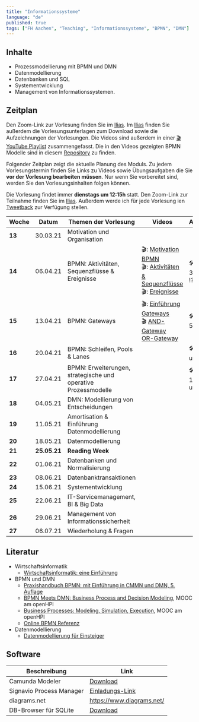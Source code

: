 ```yaml
---
title: "Informationssysteme"
language: "de"
published: true
tags: ["FH Aachen", "Teaching", "Informationssysteme", "BPMN", "DMN"]
---
```


## Inhalte

* Prozessmodellierung mit BPMN und DMN
* Datenmodellierung
* Datenbanken und SQL
* Systementwicklung
* Management von Informationssystemen.

## Zeitplan

Den Zoom-Link zur Vorlesung finden Sie im [Ilias](https://www.ili.fh-aachen.de/goto_elearning_crs_709545.html).
Im [Ilias](https://www.ili.fh-aachen.de/goto_elearning_crs_709545.html) finden Sie außerdem die Vorlesungsunterlagen zum Download sowie die Aufzeichnungen der Vorlesungen.
Die Videos sind außerdem in einer [🎬 YouTube Playlist](https://youtube.com/playlist?list=PLl09U8aTDcv1eIkxyPKNAKKmqPJR3RC0o)
zusammengefasst. Die in den Videos gezeigten BPMN Modelle sind in diesem [Repository](https://github.com/ceedee666/information_systems_lecture) zu finden. 

Folgender Zeitplan zeigt die aktuelle Planung des Moduls. Zu jedem Vorlesungstermin finden Sie Links zu Videos sowie 
Übungsaufgaben die Sie **vor der Vorlesung bearbeiten müssen**. Nur wenn Sie vorbereitet sind, werden Sie den Vorlesungsinhalten folgen können.

Die Vorlesung findet immer **dienstags um 12:15h** statt. Den Zoom-Link zur Teilnahme finden Sie im [Ilias](https://www.ili.fh-aachen.de/goto_elearning_crs_709545.html).
Außerdem werde ich für jede Vorlesung ien [Tweetback](https://tweedback.de) zur Verfügung stellen.


| Woche   | Datum    | Themen der Vorlesung                       | Videos                                              | Aufgaben                       |
| ------- | -------- | ------------------------------------------ | --------------------------------------------------- | ------------------------------ |
| **13**  | 30.03.21 | Motivation und Organisation                |                                                     |                                |
| **14**  | 06.04.21 | BPMN: Aktivitäten, Sequenzflüsse & Ereignisse | 🎬: [Motivation BPMN](https://youtu.be/UqvgfuY7DIQ) <br/> 🎬: [Aktivitäten & Sequenzflüsse](https://youtu.be/z4pWSXpN8Jo) <br/> 🎬: [Ereignisse](https://youtu.be/z4pWSXpN8Jo) |🛠: 2 und 3</br> ⁉️: [Quiz](https://quizizz.com/join?gc=28875362)|
| **15**  | 13.04.21 | BPMN: Gateways                             | 🎬: [Einführung Gateways](https://youtu.be/Ntb_IX7G97g) <br/> 🎬 [AND-Gateway](https://youtu.be/Ntb_IX7G97g) <br/> [OR-Gateway]()| 🛠: 4 und 5.1 |
| **16**  | 20.04.21 | BPMN: Schleifen, Pools & Lanes             | | 🛠: 6, 7 und 8 |
| **17**  | 27.04.21 | BPMN: Erweiterungen, strategische und operative Prozessmodelle | | 🛠: 9, 10, 11, 12 und 13 |
| **18**  | 04.05.21 | DMN: Modellierung von Entscheidungen       | | |
| **19**  | 11.05.21 | Amortisation & Einführung Datenmodellierung | | |
| **20**  | 18.05.21 | Datenmodellierung                          | | |
| **21**  | **25.05.21** | **Reading Week**                       |                                                     |                                |
| **22**  | 01.06.21 | Datenbanken und Normalisierung             | | |
| **23**  | 08.06.21 | Datenbanktransaktionen                     | | |
| **24**  | 15.06.21 | Systementwicklung                          | | |
| **25**  | 22.06.21 | IT-Servicemanagement, BI & Big Data        | | |
| **26**  | 29.06.21 | Management von Informationssicherheit      | | | 
| **27**  | 06.07.21 | Wiederholung & Fragen                      | | | 


## Literatur

* Wirtschaftsinformatik
  * [Wirtschaftsinformatik: eine Einführung](https://www.pearson-studium.de/drm/reader/nu/code/lyxoqpaf3tbjefoc6rf36pwabg08godw)
* BPMN und DMN
  * [Praxishandbuch BPMN: mit Einführung in CMMN und DMN, 5. Auflage](https://www.hanser-elibrary.com/doi/book/10.3139/9783446450783)
  * [BPMN Meets DMN: Business Process and Decision Modeling](https://open.hpi.de/courses/bpm2016/), MOOC am openHPI
  * [Business Processes: Modeling, Simulation, Execution](https://open.hpi.de/courses/bpm2019), MOOC am openHPI
  * [Online BPMN Referenz](https://camunda.com/bpmn/reference/)
* Datenmodellierung
  * [Datenmodellierung für Einsteiger](https://www.springer.com/de/book/9783658190699)


## Software

| Beschreibung | Link |
| ------------ | ------------ |
| Camunda Modeler | [Download](https://camunda.com/download/modeler/) |
| Signavio Process Manager | [Einladungs-Link](https://academic.signavio.com/p/register?link=23abdf2da412488b8a2b0a048827a472) |
| diagrams.net | https://www.diagrams.net/ |
| DB-Browser für SQLite | [Download](https://sqlitebrowser.org/) |
